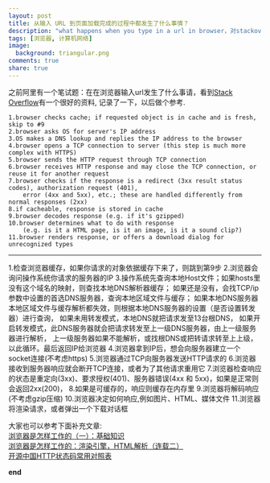 ```yaml
---
layout: post
title: 从输入 URL 到页面加载完成的过程中都发生了什么事情？
description: "what happens when you type in a url in browser，对stackoverflow回答的扩展"
tags: [浏览器, 计算机网络]
image:
  background: triangular.png
comments: true
share: true
---
```


之前阿里有一个笔试题：在在浏览器输入url发生了什么事请，看到<a href="http://stackoverflow.com/questions/2092527/what-happens-when-you-type-in-a-url-in-browser">Stack Overflow</a>有一个很好的资料,
记录了一下，以后做个参考.

	1.browser checks cache; if requested object is in cache and is fresh, skip to #9
	2.browser asks OS for server's IP address
	3.OS makes a DNS lookup and replies the IP address to the browser
	4.browser opens a TCP connection to server (this step is much more complex with HTTPS)
	5.browser sends the HTTP request through TCP connection
	6.browser receives HTTP response and may close the TCP connection, or reuse it for another request
	7.browser checks if the response is a redirect (3xx result status codes), authorization request (401),
		error (4xx and 5xx), etc.; these are handled differently from normal responses (2xx)
	8.if cacheable, response is stored in cache
	9.browser decodes response (e.g. if it's gzipped)
	10.browser determines what to do with response 
		(e.g. is it a HTML page, is it an image, is it a sound clip?)
	11.browser renders response, or offers a download dialog for unrecognized types
<hr />	
	1.检查浏览器缓存，如果你请求的对象依据缓存下来了，则跳到第9步
	2.浏览器会询问操作系统你请求的服务器的IP
	3.操作系统先查询本地Host文件；如果hosts里没有这个域名的映射，则查找本地DNS解析器缓存；
		如果还是没有，会找TCP/ip参数中设置的首选DNS服务器，查询本地区域文件与缓存；
			如果本地DNS服务器本地区域文件与缓存解析都失效，则根据本地DNS服务器的设置（是否设置转发器）进行查询，
			如果未用转发模式，本地DNS就把请求发至13台根DNS，
			如果开启转发模式，此DNS服务器就会把请求转发至上一级DNS服务器，由上一级服务器进行解析，
			上一级服务器如果不能解析，或找根DNS或把转请求转至上上级，以此循环。最后返回IP给浏览器
	4.浏览器拿到IP后，想会向服务器建立一个socket连接(不考虑https)
	5.浏览器通过TCP向服务器发送HTTP请求的
	6.浏览器接收到服务器响应就会断开TCP连接，或者为了其他请求重用它
	7.浏览器检查响应的状态是重定向(3xx)、要求授权(401)、服务器错误(4xx 和 5xx)，如果是正常则会返回2xx(200)，
	8.如果是可缓存的，响应则缓存在内存里
	9.浏览器将解码响应(不考虑gzip压缩)
	10.浏览器决定如何响应,例如图片、HTML、媒体文件
	11.浏览器将渲染请求，或者弹出一个下载对话框
<br/>
	
大家也可以参考下面补充文章:<br/>
<a href="http://ued.ctrip.com/blog/?p=3287">浏览器是怎样工作的（一）：基础知识</a><br/>
<a href="http://ued.ctrip.com/blog/?p=3295">浏览器是怎样工作的：渲染引擎，HTML解析（连载二）</a><br/>
<a href="http://tool.oschina.net/commons?type=5">开源中国HTTP状态码常用对照表</a>

<strong>end</strong>